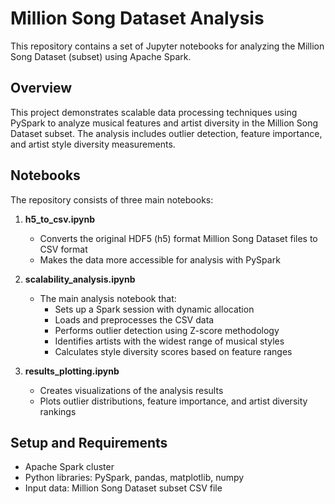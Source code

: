 # Million Song Dataset Analysis

This repository contains a set of Jupyter notebooks for analyzing the Million Song Dataset (subset) using Apache Spark.

## Overview

This project demonstrates scalable data processing techniques using PySpark to analyze musical features and artist diversity in the Million Song Dataset subset. The analysis includes outlier detection, feature importance, and artist style diversity measurements.

## Notebooks

The repository consists of three main notebooks:

1. **h5_to_csv.ipynb**
   - Converts the original HDF5 (h5) format Million Song Dataset files to CSV format
   - Makes the data more accessible for analysis with PySpark

2. **scalability_analysis.ipynb**
   - The main analysis notebook that:
     - Sets up a Spark session with dynamic allocation
     - Loads and preprocesses the CSV data
     - Performs outlier detection using Z-score methodology
     - Identifies artists with the widest range of musical styles
     - Calculates style diversity scores based on feature ranges

3. **results_plotting.ipynb**
   - Creates visualizations of the analysis results
   - Plots outlier distributions, feature importance, and artist diversity rankings


## Setup and Requirements

- Apache Spark cluster
- Python libraries: PySpark, pandas, matplotlib, numpy
- Input data: Million Song Dataset subset CSV file
